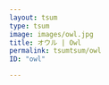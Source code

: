 ```yaml
---
layout: tsum
type: tsum
image: images/owl.jpg
title: オウル | Owl
permalink: tsumtsum/owl
ID: "owl"

---
```


